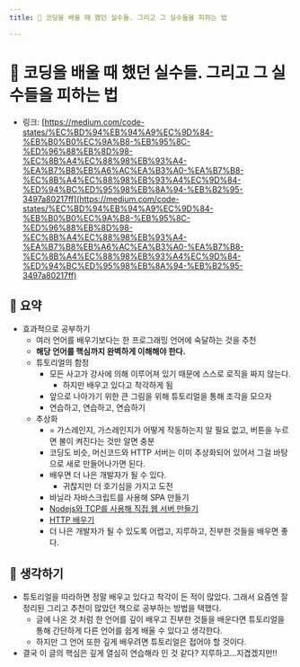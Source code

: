 ```yaml
---
title: 💨 코딩을 배울 때 했던 실수들. 그리고 그 실수들을 피하는 법

---
```

# 💨 코딩을 배울 때 했던 실수들. 그리고 그 실수들을 피하는 법

- 링크: [https://medium.com/code-states/%EC%BD%94%EB%94%A9%EC%9D%84-%EB%B0%B0%EC%9A%B8-%EB%95%8C-%ED%96%88%EB%8D%98-%EC%8B%A4%EC%88%98%EB%93%A4-%EA%B7%B8%EB%A6%AC%EA%B3%A0-%EA%B7%B8-%EC%8B%A4%EC%88%98%EB%93%A4%EC%9D%84-%ED%94%BC%ED%95%98%EB%8A%94-%EB%B2%95-3497a80217ff](https://medium.com/code-states/%EC%BD%94%EB%94%A9%EC%9D%84-%EB%B0%B0%EC%9A%B8-%EB%95%8C-%ED%96%88%EB%8D%98-%EC%8B%A4%EC%88%98%EB%93%A4-%EA%B7%B8%EB%A6%AC%EA%B3%A0-%EA%B7%B8-%EC%8B%A4%EC%88%98%EB%93%A4%EC%9D%84-%ED%94%BC%ED%95%98%EB%8A%94-%EB%B2%95-3497a80217ff)

## 📝 요약 
- 효과적으로 공부하기
  - 여러 언어를 배우기보다는 한 프로그래밍 언어에 숙달하는 것을 추천
  - **해당 언어를 핵심까지 완벽하게 이해해야 한다.**
  - 튜토리얼의 함정 
    - 모든 사고가 강사에 의해 이루어져 있기 때문에 스스로 로직을 짜지 않는다.   
      - 하지만 배우고 있다고 착각하게 됨 
    - 앞으로 나아가기 위한 큰 그림을 위해 튜토리얼을 통해 조각을 모으자 
    - 연습하고, 연습하고, 연습하기
  - 추상화
    - = 가스레인지, 가스레인지가 어떻게 작동하는지 알 필요 없고, 버튼을 누르면 불이 켜진다는 것만 알면 충분
    - 코딩도 비슷, 머신코드와 HTTP 서버는 이미 추상화되어 있어서 그걸 바탕으로 새로 만들어나가면 된다. 
    - 배우면 더 나은 개발자가 될 수 있다. 
      - 귀찮지만 더 호기심을 가지고 도전 
    - 바닐라 자바스크립트를 사용해 SPA 만들기
    - [Nodejs와 TCP를 사용해 직접 웹 서버 만들기](https://www.youtube.com/watch?v=R5uwuG1wPR8&feature=youtu.be)
    - [HTTP 배우기](https://www.youtube.com/watch?v=0ykAOzJb-U8&feature=youtu.be) 
    - 더 나은 개발자가 될 수 있도록 어렵고, 지루하고, 진부한 것들을 배우면 좋다. 

## 🤔 생각하기 
- 튜토리얼을 따라하면 정말 배우고 있다고 착각이 든 적이 많았다. 그래서 요즘엔 잘 정리된 그리고 추천이 많았던 책으로 공부하는 방법을 택했다.  
  - 글에 나온 것 처럼 한 언어를 깊이 배우고 진부한 것들을 배운다면 튜토리얼을 통해 간단하게 다른 언어를 쉽게 배울 수 있다고 생각한다.  
  - 하지만 그 언어 또한 깊게 배우려면 튜토리얼은 접어야 할 것이다.  
- 결국 이 글의 핵심은 깊게 열심히 연습해라 인 것 같다? 지루하고...지겹겠지만!! 